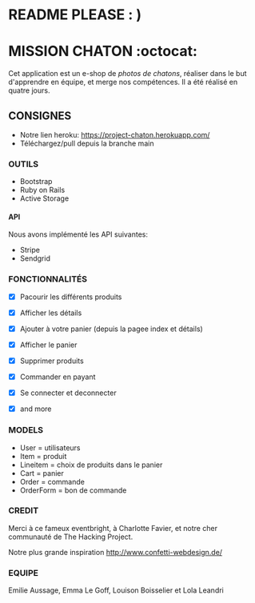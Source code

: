 # README PLEASE  : ) 





# MISSION CHATON :octocat:

Cet application est un e-shop de *photos de chatons*, réaliser dans le but d'apprendre en équipe, et merge nos compétences.  Il a été réalisé en quatre jours. 

## CONSIGNES 

- Notre lien heroku: https://project-chaton.herokuapp.com/
- Téléchargez/pull depuis la branche main

### OUTILS 

* Bootstrap
* Ruby on Rails 
* Active Storage

#### API 
Nous avons implémenté les API suivantes: 

* Stripe 
* Sendgrid
 

### FONCTIONNALITÉS

- [x] Pacourir les différents produits
- [x] Afficher les détails
- [x] Ajouter à votre panier (depuis la pagee index et détails) 
- [x] Afficher le panier
- [x] Supprimer produits
- [x] Commander en payant  
- [x] Se connecter et deconnecter
- [x] and more


### MODELS 

* User = utilisateurs
* Item = produit
* Lineitem = choix de produits dans le panier 
* Cart = panier
* Order = commande 
* OrderForm = bon de commande 

### CREDIT 

Merci à ce fameux eventbright, à Charlotte Favier, et notre cher communauté de The Hacking Project. 

Notre plus grande inspiration http://www.confetti-webdesign.de/ 


### EQUIPE 

Emilie Aussage, Emma Le Goff, Louison Boisselier et Lola Leandri 
